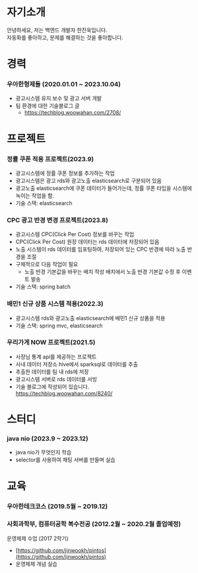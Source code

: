 # 자기소개
안녕하세요, 저는 백엔드 개발자 한진욱입니다.   
자동화를 좋아하고, 문제를 해결하는 것을 좋아합니다.

# 경력
### 우아한형제들 (2020.01.01 ~ 2023.10.04)
- 광고시스템 유지 보수 및 광고 서버 개발
- 팀 환경에 대한 기술블로그 글
  - https://techblog.woowahan.com/2708/ 

# 프로젝트
### 정률 쿠폰 적용 프로젝트(2023.9)
- 광고시스템에 정률 쿠폰 정보를 추가하는 작업
- 광고시스템은 광고 rds와 광고노출 elasticsearch로 구분되어 있음
- 광고노출 elasticsearch에 쿠폰 데이터가 들어가는데, 정률 쿠폰 타입을 시스템에 녹이는 작업을 함.
- 기술 스택: elasticsearch 

### CPC 광고 반경 변경 프로젝트(2023.8)
- 광고시스템 CPC(Click Per Cost) 정보를 바꾸는 작업
- CPC(Click Per Cost) 원장 데이터는 rds 데이터에 저장되어 있음
- 노출 시스템이 rds 데이터를 임포팅하여, 저장되어 있는 CPC 반경에 따라 노출 반경을 조절
- 구체적으로 다음 작업이 필요
  - 노출 반경 기본값을 바꾸는 배치 작성
    배치에서 노출 반경 기본값 수정 후 이벤트 발송
- 기술 스택: spring batch

### 배민1 신규 상품 시스템 적용(2022.3)
- 광고시스템 rds와 광고노출 elasticsearch에 배민1 신규 상품을 적용
- 기술 스택: spring mvc, elasticsearch

### 우리가게 NOW 프로젝트(2021.5)
- 사장님 통계 api를 제공하는 프로젝트
- 사내 데이터 저장소 hive에서 sparksql로 데이터를 추출
- 추출한 데이터를 팀 내 rds에 저장
- 광고시스템 서버로 rds 데이터를 서빙
- 기술 블로그에 작성되어 있습니다.   
https://techblog.woowahan.com/8240/

# 스터디
###  java nio (2023.9 ~ 2023.12)
- java nio가 무엇인지 학습
- selector를 사용하여 채팅 서버를 만들며 실습

# 교육
### 우아한테크코스 (2019.5월 ~ 2019.12)
### 사회과학부, 컴퓨터공학 복수전공 (2012.2월 ~ 2020.2월 졸업예정)
운영체제 수업 (2017 2학기)
- [https://github.com/jinwookh/pintos](https://github.com/jinwookh/pintos)
- 운영체제 개념 실습
